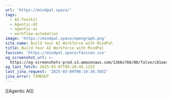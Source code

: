 ```yaml
---
url: 'https://mindpal.space/'
tags:
  - AI-Toolkit
  - Agentic-AI
  - agentic-ai
  - workflow-automation
image: 'https://mindpal.space/opengraph.png'
site_name: Build Your AI Workforce with MindPal
title: Build Your AI Workforce with MindPal
favicon: 'https://mindpal.space/favicon.ico'
og_screenshot_url: >-
  https://og-screenshots-prod.s3.amazonaws.com/1366x768/80/false/c81aecaf52bb14081e11e52fbd8c9048b91cabea1446b33d36320ebc2377e4cc.jpeg
og_last_fetch: 2025-03-07T05:20:40.125Z
last_jina_request: '2025-03-09T06:19:30.585Z'
jina_error: TIMEOUT
---
```

[[Agentic AI]]

